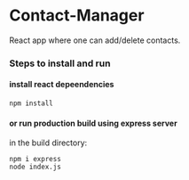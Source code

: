# Contact-Manager
React app where one can add/delete contacts.



### Steps to install and run 
#### install react depeendencies
```
npm install
```

#### or run production build using express server
in the build directory:
```
npm i express
node index.js
```

